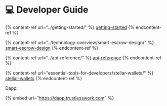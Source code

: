 # 💻 Developer Guide

{% content-ref url="../getting-started/" %}
[getting-started](../getting-started/)
{% endcontent-ref %}

{% content-ref url="../technology-overview/smart-escrow-design/" %}
[smart-escrow-design](../technology-overview/smart-escrow-design/)
{% endcontent-ref %}

{% content-ref url="../api-reference/" %}
[api-reference](../api-reference/)
{% endcontent-ref %}

{% content-ref url="essential-tools-for-developers/stellar-wallets/" %}
[stellar-wallets](essential-tools-for-developers/stellar-wallets/)
{% endcontent-ref %}



Dapp:

{% embed url="https://dapp.trustlesswork.com" %}
